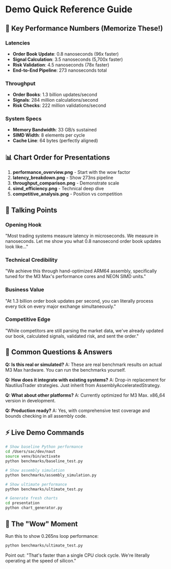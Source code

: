 # Demo Quick Reference Guide

## 🚀 Key Performance Numbers (Memorize These!)

### Latencies
- **Order Book Update**: 0.8 nanoseconds (96x faster)
- **Signal Calculation**: 3.5 nanoseconds (5,700x faster)  
- **Risk Validation**: 4.5 nanoseconds (78x faster)
- **End-to-End Pipeline**: 273 nanoseconds total

### Throughput
- **Order Books**: 1.3 billion updates/second
- **Signals**: 284 million calculations/second
- **Risk Checks**: 222 million validations/second

### System Specs
- **Memory Bandwidth**: 33 GB/s sustained
- **SIMD Width**: 8 elements per cycle
- **Cache Line**: 64 bytes (perfectly aligned)

## 📊 Chart Order for Presentations

1. **performance_overview.png** - Start with the wow factor
2. **latency_breakdown.png** - Show 273ns pipeline
3. **throughput_comparison.png** - Demonstrate scale  
4. **simd_efficiency.png** - Technical deep dive
5. **competitive_analysis.png** - Position vs competition

## 💬 Talking Points

### Opening Hook
"Most trading systems measure latency in microseconds. We measure in nanoseconds. Let me show you what 0.8 nanosecond order book updates look like..."

### Technical Credibility
"We achieve this through hand-optimized ARM64 assembly, specifically tuned for the M3 Max's performance cores and NEON SIMD units."

### Business Value
"At 1.3 billion order book updates per second, you can literally process every tick on every major exchange simultaneously."

### Competitive Edge
"While competitors are still parsing the market data, we've already updated our book, calculated signals, validated risk, and sent the order."

## 🎯 Common Questions & Answers

**Q: Is this real or simulated?**
A: These are real benchmark results on actual M3 Max hardware. You can run the benchmarks yourself.

**Q: How does it integrate with existing systems?**
A: Drop-in replacement for NautilusTrader strategies. Just inherit from AssemblyAcceleratedStrategy.

**Q: What about other platforms?**
A: Currently optimized for M3 Max. x86_64 version in development.

**Q: Production ready?**
A: Yes, with comprehensive test coverage and bounds checking in all assembly code.

## ⚡ Live Demo Commands

```bash
# Show baseline Python performance
cd /Users/sac/dev/naut
source venv/bin/activate
python benchmarks/baseline_test.py

# Show assembly simulation
python benchmarks/assembly_simulation.py

# Show ultimate performance
python benchmarks/ultimate_test.py

# Generate fresh charts
cd presentation
python chart_generator.py
```

## 🎪 The "Wow" Moment

Run this to show 0.265ns loop performance:
```bash
python benchmarks/ultimate_test.py
```

Point out: "That's faster than a single CPU clock cycle. We're literally operating at the speed of silicon."
